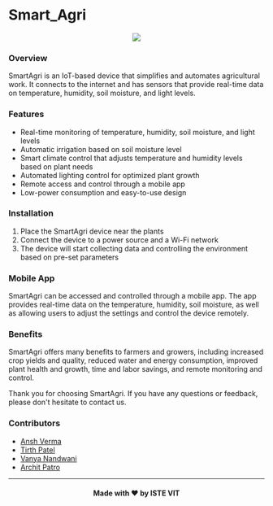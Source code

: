 # Smart_Agri

<div align="center">
	<a href="https://istevit.in/" target="_blank">
		<img src="https://ik.imagekit.io/pjbsfzv5ci/111881788-33353b80-89d8-11eb-9db1-746eba087b05_60cRdfJ_4C.png?updatedAt=1636800410212">
	</a>
</div>

### Overview
SmartAgri is an IoT-based device that simplifies and automates agricultural work. It connects to the internet and has sensors that provide real-time data on temperature, humidity, soil moisture, and light levels.

### Features
- Real-time monitoring of temperature, humidity, soil moisture, and light levels
- Automatic irrigation based on soil moisture level
- Smart climate control that adjusts temperature and humidity levels based on plant needs
- Automated lighting control for optimized plant growth
- Remote access and control through a mobile app
- Low-power consumption and easy-to-use design

### Installation
1. Place the SmartAgri device near the plants
2. Connect the device to a power source and a Wi-Fi network
3. The device will start collecting data and controlling the environment based on pre-set parameters

### Mobile App
SmartAgri can be accessed and controlled through a mobile app. The app provides real-time data on the temperature, humidity, soil moisture, as well as allowing users to adjust the settings and control the device remotely.

### Benefits
SmartAgri offers many benefits to farmers and growers, including increased crop yields and quality, reduced water and energy consumption, improved plant health and growth, time and labor savings, and remote monitoring and control.

Thank you for choosing SmartAgri. If you have any questions or feedback, please don't hesitate to contact us.

### Contributors
- [Ansh Verma](https://github.com/anshverma1612)
- [Tirth Patel](https://github.com/Tirth22)
- [Vanya Nandwani](https://github.com/vannyyyaaa)
- [Archit Patro](https://github.com/Archit-Patro)

---

<h4 align="center">Made with ❤️ by ISTE VIT </h4>
